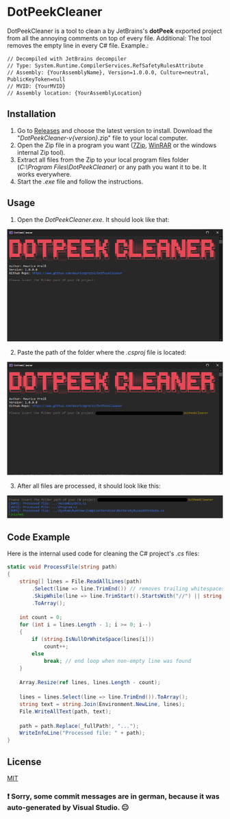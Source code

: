 # DotPeekCleaner

DotPeekCleaner is a tool to clean a by JetBrains's **dotPeek** exported project from all the annoying comments on top of every file. Additional: The tool removes the empty line in every C# file.
Example.:
```
// Decompiled with JetBrains decompiler
// Type: System.Runtime.CompilerServices.RefSafetyRulesAttribute
// Assembly: {YourAssemblyName}, Version=1.0.0.0, Culture=neutral, PublicKeyToken=null
// MVID: {YourMVID}
// Assembly location: {YourAssemblyLocation}
```

## Installation

1. Go to [Releases](https://github.com/mauricepreiss/DotPeekCleaner/releases) and choose the latest version to install. Download the "*DotPeekCleaner-v{version}*.zip" file to your local computer.
2. Open the Zip file in a program you want ([7Zip](https://www.7-zip.org/), [WinRAR](https://winrar.de/) or the windows internal Zip tool).
3. Extract all files from the Zip to your local program files folder (*C:\Program Files\DotPeekCleaner*) or any path you want it to be. It works everywhere.
4. Start the *.exe* file and follow the instructions.

## Usage
1. Open the *DotPeekCleaner.exe*. It should look like that:

![UI Image 1](https://raw.githubusercontent.com/mauricepreiss/mauricepreiss/main/dotPeekCleaner-screenshot.png)

2. Paste the path of the folder where the *.csproj* file is located:

![UI Image 2](https://raw.githubusercontent.com/mauricepreiss/mauricepreiss/main/dotPeekCleaner-screenshot2.png)

3. After all files are processed, it should look like this:

![UI Image 3](https://raw.githubusercontent.com/mauricepreiss/mauricepreiss/main/dotPeekCleaner-screenshot3.png)

## Code Example
Here is the internal used code for cleaning the C# project's *.cs* files:

```csharp
static void ProcessFile(string path)
{
    string[] lines = File.ReadAllLines(path)
        .Select(line => line.TrimEnd()) // removes trailing whitespaces
        .SkipWhile(line => line.TrimStart().StartsWith("//") || string.IsNullOrWhiteSpace(line))
        .ToArray();

    int count = 0;
    for (int i = lines.Length - 1; i >= 0; i--)
    {
        if (string.IsNullOrWhiteSpace(lines[i]))
            count++;
        else
            break; // end loop when non-empty line was found
    }

    Array.Resize(ref lines, lines.Length - count);

    lines = lines.Select(line => line.TrimEnd()).ToArray();
    string text = string.Join(Environment.NewLine, lines);
    File.WriteAllText(path, text);

    path = path.Replace(_fullPath!, "...");
    WriteInfoLine("Processed file: " + path);
}
```

## License

[MIT](https://choosealicense.com/licenses/mit/)

### ❗ Sorry, some commit messages are in german, because it was auto-generated by Visual Studio. 😐
